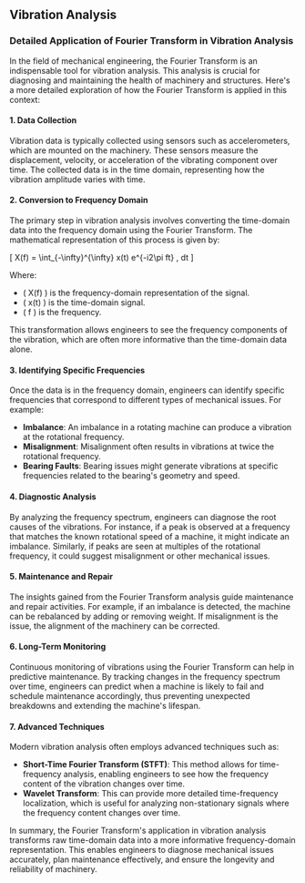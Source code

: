 ## Vibration Analysis

### Detailed Application of Fourier Transform in Vibration Analysis

In the field of mechanical engineering, the Fourier Transform is an indispensable tool for vibration analysis. This analysis is crucial for diagnosing and maintaining the health of machinery and structures. Here's a more detailed exploration of how the Fourier Transform is applied in this context:

#### 1. **Data Collection**
Vibration data is typically collected using sensors such as accelerometers, which are mounted on the machinery. These sensors measure the displacement, velocity, or acceleration of the vibrating component over time. The collected data is in the time domain, representing how the vibration amplitude varies with time.

#### 2. **Conversion to Frequency Domain**
The primary step in vibration analysis involves converting the time-domain data into the frequency domain using the Fourier Transform. The mathematical representation of this process is given by:

\[ X(f) = \int_{-\infty}^{\infty} x(t) e^{-i2\pi ft} \, dt \]

Where:
- \( X(f) \) is the frequency-domain representation of the signal.
- \( x(t) \) is the time-domain signal.
- \( f \) is the frequency.

This transformation allows engineers to see the frequency components of the vibration, which are often more informative than the time-domain data alone.

#### 3. **Identifying Specific Frequencies**
Once the data is in the frequency domain, engineers can identify specific frequencies that correspond to different types of mechanical issues. For example:
- **Imbalance**: An imbalance in a rotating machine can produce a vibration at the rotational frequency.
- **Misalignment**: Misalignment often results in vibrations at twice the rotational frequency.
- **Bearing Faults**: Bearing issues might generate vibrations at specific frequencies related to the bearing's geometry and speed.

#### 4. **Diagnostic Analysis**
By analyzing the frequency spectrum, engineers can diagnose the root causes of the vibrations. For instance, if a peak is observed at a frequency that matches the known rotational speed of a machine, it might indicate an imbalance. Similarly, if peaks are seen at multiples of the rotational frequency, it could suggest misalignment or other mechanical issues.

#### 5. **Maintenance and Repair**
The insights gained from the Fourier Transform analysis guide maintenance and repair activities. For example, if an imbalance is detected, the machine can be rebalanced by adding or removing weight. If misalignment is the issue, the alignment of the machinery can be corrected.

#### 6. **Long-Term Monitoring**
Continuous monitoring of vibrations using the Fourier Transform can help in predictive maintenance. By tracking changes in the frequency spectrum over time, engineers can predict when a machine is likely to fail and schedule maintenance accordingly, thus preventing unexpected breakdowns and extending the machine's lifespan.

#### 7. **Advanced Techniques**
Modern vibration analysis often employs advanced techniques such as:
- **Short-Time Fourier Transform (STFT)**: This method allows for time-frequency analysis, enabling engineers to see how the frequency content of the vibration changes over time.
- **Wavelet Transform**: This can provide more detailed time-frequency localization, which is useful for analyzing non-stationary signals where the frequency content changes over time.

In summary, the Fourier Transform's application in vibration analysis transforms raw time-domain data into a more informative frequency-domain representation. This enables engineers to diagnose mechanical issues accurately, plan maintenance effectively, and ensure the longevity and reliability of machinery.